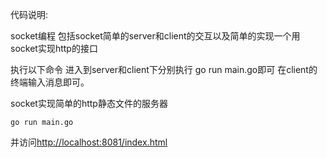 代码说明:

socket编程 包括socket简单的server和client的交互以及简单的实现一个用socket实现http的接口

执行以下命令
进入到server和client下分别执行 go run main.go即可
在client的终端输入消息即可。

socket实现简单的http静态文件的服务器
```
go run main.go
```

并访问[http://localhost:8081/index.html](http://localhost:8081/index.html)

